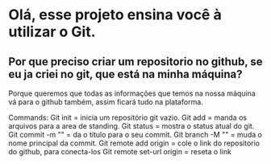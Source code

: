 # Olá, esse projeto ensina você à utilizar o Git.

## Por que preciso criar um repositorio no github, se eu ja criei no git, que está na minha máquina?

Porque queremos que todas as informações que temos na nossa máquina vá para o github também, assim ficará tudo na plataforma.

Commands:
    Git init = inicia um repositório git vazio. 
    Git add = manda os arquivos para a area de standing.
    Git status = mostra o status atual do git.
    Git commit -m "" = da o título para o seu commit.
    Git branch -M "" = muda o nome principal da commit.
    Git remote add origin = cole o link do repositorio do github, para conecta-los
    Git remote set-url origin = reseta o link
    

